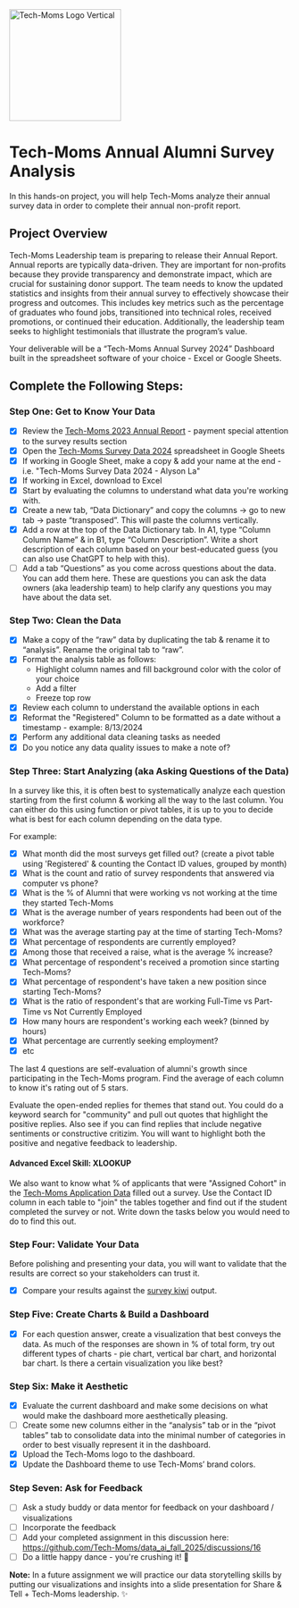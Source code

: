 <img width="200" alt="Tech-Moms Logo Vertical" src="https://github.com/user-attachments/assets/b98d7ed8-150c-4a2a-9102-c4cfa4e91d01">

# Tech-Moms Annual Alumni Survey Analysis 

In this hands-on project, you will help Tech-Moms analyze their annual survey data in order to complete their annual non-profit report.

## Project Overview

Tech-Moms Leadership team is preparing to release their Annual Report. Annual reports are typically data-driven. They are important for non-profits because they provide transparency and demonstrate impact, which are crucial for sustaining donor support. The team needs to know the updated statistics and insights from their annual survey to effectively showcase their progress and outcomes. This includes key metrics such as the percentage of graduates who found jobs, transitioned into technical roles, received promotions, or continued their education. Additionally, the leadership team seeks to highlight testimonials that illustrate the program’s value. 

Your deliverable will be a “Tech-Moms Annual Survey 2024” Dashboard built in the spreadsheet software of your choice - Excel or Google Sheets. 

## Complete the Following Steps: 

### Step One: Get to Know Your Data 

- [x] Review the [Tech-Moms 2023 Annual Report](https://www.tech-moms.org/_files/ugd/0e6ea4_4aa4f371aaaf4b2c81a1e384dfdfec02.pdf?index=true) - payment special attention to the survey results section
- [x] Open the [Tech-Moms Survey Data 2024](https://docs.google.com/spreadsheets/d/1Rf9-nhBHtUWr0t4c0paNZaaJhFpDMU8lAIbeBR_uk0Q/edit?gid=0#gid=0) spreadsheet in Google Sheets
- [x] If working in Google Sheet, make a copy & add your name at the end - i.e. "Tech-Moms Survey Data 2024 - Alyson La" 
- [x] If working in Excel, download to Excel
- [x] Start by evaluating the columns to understand what data you're working with.
- [x] Create a new tab,  “Data Dictionary” and copy the columns -> go to new tab -> paste “transposed”. This will paste the columns vertically.
- [x] Add a row at the top of the Data Dictionary tab. In A1, type “Column Column Name” & in B1, type “Column Description”. Write a short description of each column based on your best-educated guess (you can also use ChatGPT to help with this).
- [ ] Add a tab “Questions” as you come across questions about the data. You can add them here. These are questions you can ask the data owners (aka leadership team) to help clarify any questions you may have about the data set.

### Step Two: Clean the Data 

- [x] Make a copy of the “raw” data by duplicating the tab & rename it to “analysis”. Rename the original tab to “raw”.
- [x] Format the analysis table as follows: 
  *  Highlight column names and fill background color with the color of your choice
  * Add a filter
  * Freeze top row      
- [x] Review each column to understand the available options in each
- [x] Reformat the "Registered" Column to be formatted as a date without a timestamp - example: 8/13/2024
- [x] Perform any additional data cleaning tasks as needed
- [x] Do you notice any data quality issues to make a note of? 

### Step Three: Start Analyzing (aka Asking Questions of the Data)

In a survey like this, it is often best to systematically analyze each question starting from the first column & working all the way to the last column. You can either do this using function or pivot tables, it is up to you to decide what is best for each column depending on the data type. 

For example: 

- [x] What month did the most surveys get filled out? (create a pivot table using 'Registered' & counting the Contact ID values, grouped by month) 
- [x] What is the count and ratio of survey respondents that answered via computer vs phone?
- [x] What is the % of Alumni that were working vs not working at the time they started Tech-Moms
- [x] What is the average number of years respondents had been out of the workforce?
- [x] What was the average starting pay at the time of starting Tech-Moms?
- [x] What percentage of respondents are currently employed?
- [x] Among those that received a raise, what is the average % increase?
- [x] What percentage of respondent's received a promotion since starting Tech-Moms? 
- [x] What percentage of respondent's have taken a new position since starting Tech-Moms?
- [x] What is the ratio of respondent's that are working Full-Time vs Part-Time vs Not Currently Employed
- [x] How many hours are respondent's working each week? (binned by hours)
- [x] What percentage are currently seeking employment?
- [x] etc 

The last 4 questions are self-evaluation of alumni's growth since participating in the Tech-Moms program. Find the average of each column to know it's rating out of 5 stars. 

Evaluate the open-ended replies for themes that stand out. You could do a keyword search for "community" and pull out quotes that highlight the positive replies. Also see if you can find replies that include negative sentiments or constructive critizim. You will want to highlight both the positive and negative feedback to leadership. 

#### Advanced Excel Skill: XLOOKUP

We also want to know what % of applicants that were "Assigned Cohort" in the [Tech-Moms Application Data](https://docs.google.com/spreadsheets/d/1BhskpHGoHSl2fuXY3qjnqSpgI2imWB2Ng7OYP-pWslI/edit?usp=sharing) filled out a survey. Use the Contact ID column in each table to "join" the tables together and find out if the student completed the survey or not. Write down the tasks below you would need to do to find this out. 

### Step Four: Validate Your Data 

Before polishing and presenting your data, you will want to validate that the results are correct so your stakeholders can trust it.
- [x] Compare your results against the [survey kiwi](https://github.com/Tech-Moms/data-analytics-winter-2025/blob/main/module_2/assignments/survey_kiwi.md) output. 

### Step Five: Create Charts & Build a Dashboard 

- [x] For each question answer, create a visualization that best conveys the data. As much of the responses are shown in % of total form, try out different types of charts - pie chart, vertical bar chart, and horizontal bar chart. Is there a certain visualization you like best?

### Step Six: Make it Aesthetic 

- [x] Evaluate the current dashboard and make some decisions on what would make the dashboard more aesthetically pleasing.
- [ ] Create some new columns either in the “analysis” tab or in the “pivot tables” tab to consolidate data into the minimal number of categories in order to best visually represent it in the dashboard.
- [x] Upload the Tech-Moms logo to the dashboard.
- [x] Update the Dashboard theme to use Tech-Moms’ brand colors.

### Step Seven: Ask for Feedback 

- [ ] Ask a study buddy or data mentor for feedback on your dashboard / visualizations 
- [ ] Incorporate the feedback
- [ ] Add your completed assignment in this discussion here: https://github.com/Tech-Moms/data_ai_fall_2025/discussions/16
- [ ] Do a little happy dance - you're crushing it! 💃

**Note:** In a future assignment we will practice our data storytelling skills by putting our visualizations and insights into a slide presentation for Share & Tell + Tech-Moms leadership. ✨ 
 
